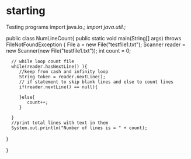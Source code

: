 # starting
Testing programs
import java.io.*;
import java.util.*;

public class NumLineCount{
   public static void main(String[] args) throws FileNotFoundException {
      File a = new File("testfile1.txt");
      Scanner reader = new Scanner(new File("testfile1.txt"));
      int count = 0;
      
      // while loop count file
      while(reader.hasNextLine() ){
         //keep from cash and infinity loop
         String token = reader.nextLine();
         // if statement to skip blank lines and else to count lines
         if(reader.nextLine() == null){
         
         }else{
            count++;
         }
      
      }
      //print total lines with text in them
      System.out.println("Number of lines is = " + count);
   
   }
   

}
